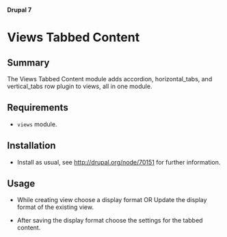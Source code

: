 **Drupal 7**

# Views Tabbed Content

## Summary

The Views Tabbed Content module adds accordion, horizontal_tabs, and vertical_tabs row plugin to views, all in one module.

## Requirements

* `views` module.


## Installation

* Install as usual, see http://drupal.org/node/70151 for further information.


## Usage

* While creating view choose a display format OR Update the display
  format of the existing view.

* After saving the display format choose the settings for the tabbed content.
